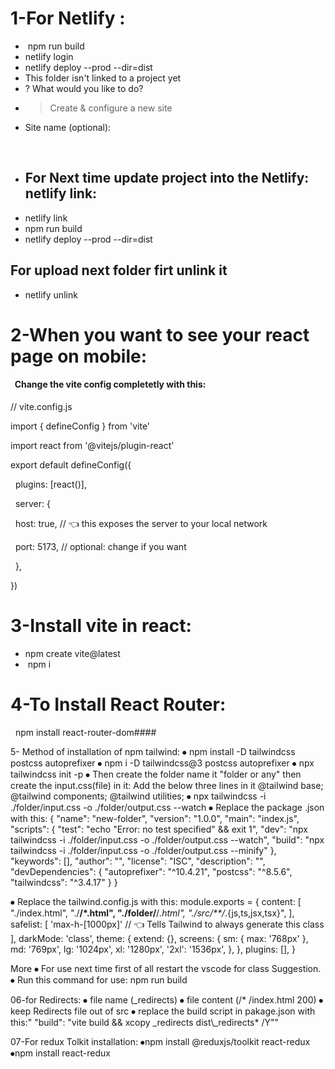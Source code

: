 # 1-For Netlify :

* &nbsp;npm run build
* netlify login
* netlify deploy --prod --dir=dist
* This folder isn't linked to a project yet
* ? What would you like to do?
* > Create \& configure a new site
* Site name (optional):

&nbsp;  

* ## For Next time update project into the Netlify: netlify link:
* netlify link
* npm run build
* netlify deploy --prod --dir=dist



 ## For upload next folder firt unlink it
* netlify unlink














# 2-When you want to see your react page on mobile:

#### &nbsp; Change the vite config completetly  with this:



// vite.config.js

import { defineConfig } from 'vite'

import react from '@vitejs/plugin-react'



export default defineConfig({

&nbsp; plugins: \[react()],

&nbsp; server: {

&nbsp;   host: true, // 👈 this exposes the server to your local network

&nbsp;   port: 5173, // optional: change if you want

&nbsp; },

})






# 3-Install vite in react:

* npm create vite@latest
* &nbsp;npm i
  







# 4-To Install React Router:

&nbsp;   npm install react-router-dom#### &nbsp;





5-	Method of installation of npm tailwind:
⦁	npm install -D tailwindcss postcss autoprefixer
⦁	npm i -D tailwindcss@3  postcss autoprefixer
⦁	npx tailwindcss init -p
⦁	Then create the folder name it "folder or any" then create the input.css(file) in it:
Add the below three lines in it
@tailwind base;
@tailwind components;
@tailwind utilities;
⦁	npx tailwindcss -i ./folder/input.css -o ./folder/output.css --watch
⦁	Replace the package .json with this:
{
  "name": "new-folder",
  "version": "1.0.0", 
  "main": "index.js",
  "scripts": {
    "test": "echo \"Error: no test specified\" && exit 1",
    "dev": "npx tailwindcss -i ./folder/input.css -o ./folder/output.css --watch",
    "build": "npx tailwindcss -i ./folder/input.css -o ./folder/output.css --minify"
  },
  "keywords": [],
  "author": "",
  "license": "ISC",
  "description": "",
  "devDependencies": {
    "autoprefixer": "^10.4.21",
    "postcss": "^8.5.6",
    "tailwindcss": "^3.4.17"
  }
}

⦁	Replace the tailwind.config.js with this:
module.exports = {
  content: [
    "./index.html",
    "./**/*.html",
    "./folder/**/*.html",
    "./src/**/*.{js,ts,jsx,tsx}",
  ],
  safelist: [
    'max-h-[1000px]' // 👈 Tells Tailwind to always generate this class
  ],
  darkMode: 'class',
  theme: {
    extend: {},
    screens: {
      sm: { max: '768px' },
      md: '769px',
      lg: '1024px',
      xl: '1280px',
      '2xl': '1536px',
    },
  },
  plugins: [],
}

More
⦁	For use next time first of all restart the vscode for class Suggestion.
⦁	Run this command for use:
npm run build



06-for Redirects:
⦁ file name (_redirects)
⦁ file content (/* /index.html 200)
⦁ keep Redirects file out of src
⦁ replace the build script in pakage.json with this:" "build": "vite build && xcopy _redirects dist\\_redirects* /Y""





07-For redux Tolkit installation:
⦁npm install @reduxjs/toolkit react-redux
⦁npm install react-redux
